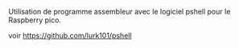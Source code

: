 Utilisation de programme assembleur avec le logiciel pshell pour le Raspberry pico.

voir https://github.com/lurk101/pshell

